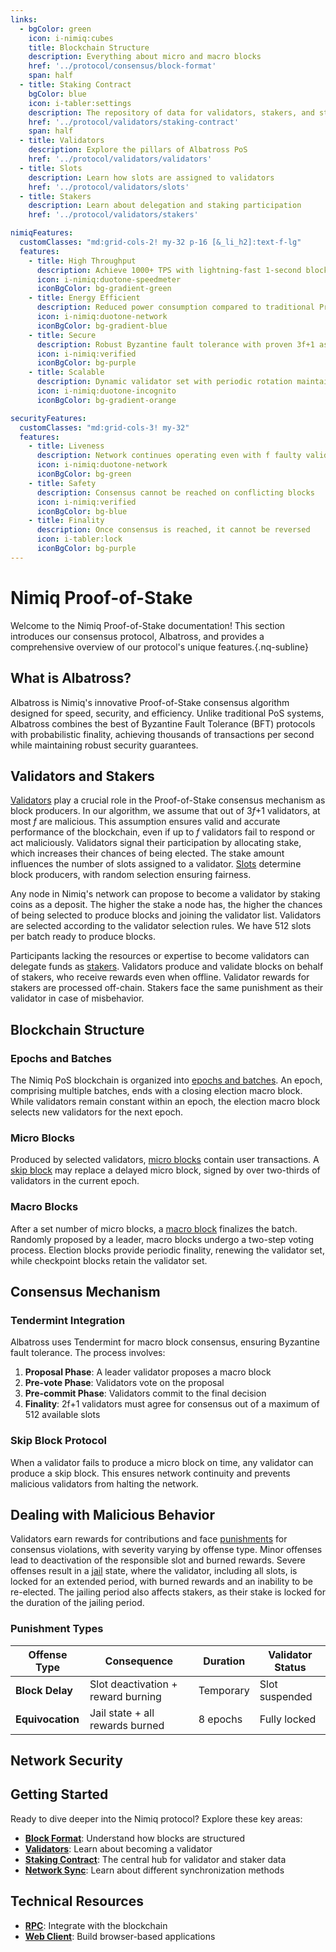 ```yaml
---
links:
  - bgColor: green
    icon: i-nimiq:cubes
    title: Blockchain Structure
    description: Everything about micro and macro blocks
    href: '../protocol/consensus/block-format'
    span: half
  - title: Staking Contract
    bgColor: blue
    icon: i-tabler:settings
    description: The repository of data for validators, stakers, and staking
    href: '../protocol/validators/staking-contract'
    span: half
  - title: Validators
    description: Explore the pillars of Albatross PoS
    href: '../protocol/validators/validators'
  - title: Slots
    description: Learn how slots are assigned to validators
    href: '../protocol/validators/slots'
  - title: Stakers
    description: Learn about delegation and staking participation
    href: '../protocol/validators/stakers'

nimiqFeatures:
  customClasses: "md:grid-cols-2! my-32 p-16 [&_li_h2]:text-f-lg"
  features:
    - title: High Throughput
      description: Achieve 1000+ TPS with lightning-fast 1-second block separation for optimal performance
      icon: i-nimiq:duotone-speedmeter
      iconBgColor: bg-gradient-green
    - title: Energy Efficient
      description: Reduced power consumption compared to traditional Proof-of-Work blockchain systems
      icon: i-nimiq:duotone-network
      iconBgColor: bg-gradient-blue
    - title: Secure
      description: Robust Byzantine fault tolerance with proven 3f+1 assumption for maximum security
      icon: i-nimiq:verified
      iconBgColor: bg-purple
    - title: Scalable
      description: Dynamic validator set with periodic rotation maintains active validator participation
      icon: i-nimiq:duotone-incognito
      iconBgColor: bg-gradient-orange

securityFeatures:
  customClasses: "md:grid-cols-3! my-32"
  features:
    - title: Liveness
      description: Network continues operating even with f faulty validators
      icon: i-nimiq:duotone-network
      iconBgColor: bg-green
    - title: Safety
      description: Consensus cannot be reached on conflicting blocks
      icon: i-nimiq:verified
      iconBgColor: bg-blue
    - title: Finality
      description: Once consensus is reached, it cannot be reversed
      icon: i-tabler:lock
      iconBgColor: bg-purple
---
```


# Nimiq Proof-of-Stake

Welcome to the Nimiq Proof-of-Stake documentation! This section introduces our consensus protocol, Albatross, and provides a comprehensive overview of our protocol's unique features.{.nq-subline}

<NqGrid f-my-xl :cards="$frontmatter.links"  />

## What is Albatross?

Albatross is Nimiq's innovative Proof-of-Stake consensus algorithm designed for speed, security, and efficiency. Unlike traditional PoS systems, Albatross combines the best of Byzantine Fault Tolerance (BFT) protocols with probabilistic finality, achieving thousands of transactions per second while maintaining robust security guarantees.

<NimiqFeatures bg-neutral-0 v-bind="$frontmatter.nimiqFeatures" />

## Validators and Stakers

[Validators](/protocol/validators/validators) play a crucial role in the Proof-of-Stake consensus mechanism as block producers. In our algorithm, we assume that out of 3*f*+1 validators, at most *f* are malicious. This assumption ensures valid and accurate performance of the blockchain, even if up to *f* validators fail to respond or act maliciously. Validators signal their participation by allocating stake, which increases their chances of being elected. The stake amount influences the number of slots assigned to a validator. [Slots](/protocol/validators/slots) determine block producers, with random selection ensuring fairness.

Any node in Nimiq's network can propose to become a validator by staking coins as a deposit. The higher the stake a node has, the higher the chances of being selected to produce blocks and joining the validator list. Validators are selected according to the validator selection rules. We have 512 slots per batch ready to produce blocks.

Participants lacking the resources or expertise to become validators can delegate funds as [stakers](/protocol/validators/stakers). Validators produce and validate blocks on behalf of stakers, who receive rewards even when offline. Validator rewards for stakers are processed off-chain. Stakers face the same punishment as their validator in case of misbehavior.

## Blockchain Structure

### Epochs and Batches

The Nimiq PoS blockchain is organized into [epochs and batches](/protocol/consensus/block-format#blockchain-format). An epoch, comprising multiple batches, ends with a closing election macro block. While validators remain constant within an epoch, the election macro block selects new validators for the next epoch.

### Micro Blocks

Produced by selected validators, [micro blocks](/protocol/consensus/block-format#micro-blocks) contain user transactions. A [skip block](validators/skip-blocks) may replace a delayed micro block, signed by over two-thirds of validators in the current epoch.

### Macro Blocks

After a set number of micro blocks, a [macro block](/protocol/consensus/block-format#macro-blocks) finalizes the batch. Randomly proposed by a leader, macro blocks undergo a two-step voting process. Election blocks provide periodic finality, renewing the validator set, while checkpoint blocks retain the validator set.

## Consensus Mechanism

### Tendermint Integration

Albatross uses Tendermint for macro block consensus, ensuring Byzantine fault tolerance. The process involves:
1. **Proposal Phase**: A leader validator proposes a macro block
2. **Pre-vote Phase**: Validators vote on the proposal
3. **Pre-commit Phase**: Validators commit to the final decision
4. **Finality**: 2f+1 validators must agree for consensus out of a maximum of 512 available slots

### Skip Block Protocol

When a validator fails to produce a micro block on time, any validator can produce a skip block. This ensures network continuity and prevents malicious validators from halting the network.

## Dealing with Malicious Behavior

Validators earn rewards for contributions and face [punishments](/protocol/consensus/punishments) for consensus violations, with severity varying by offense type. Minor offenses lead to deactivation of the responsible slot and burned rewards. Severe offenses result in a [jail](/protocol/consensus/punishments#jail) state, where the validator, including all slots, is locked for an extended period, with burned rewards and an inability to be re-elected. The jailing period also affects stakers, as their stake is locked for the duration of the jailing period.

### Punishment Types
| Offense Type | Consequence | Duration | Validator Status |
|----------------|-------------|----------|------------------|
| **Block Delay** | Slot deactivation + reward burning | Temporary | Slot suspended |
| **Equivocation** | Jail state + all rewards burned | 8 epochs | Fully locked |

## Network Security

<NimiqFeatures v-bind="$frontmatter.securityFeatures" />

## Getting Started

Ready to dive deeper into the Nimiq protocol? Explore these key areas:

- **[Block Format](/protocol/consensus/block-format)**: Understand how blocks are structured
- **[Validators](/protocol/validators/validators)**: Learn about becoming a validator
- **[Staking Contract](/protocol/validators/staking-contract)**: The central hub for validator and staker data
- **[Network Sync](/protocol/node-sync/)**: Learn about different synchronization methods

## Technical Resources

- **[RPC](/rpc-client/index)**: Integrate with the blockchain
- **[Web Client](/web-client/index)**: Build browser-based applications
